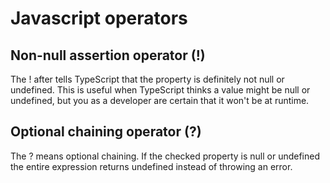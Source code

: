 # Javascript operators

## Non-null assertion operator (!)
The ! after tells TypeScript that the property is definitely not null or undefined.
This is useful when TypeScript thinks a value might be null or undefined, but you as a developer are certain that it won't be at runtime.

## Optional chaining operator (?)
The ? means optional chaining.
If the checked property is null or undefined the entire expression returns undefined instead of throwing an error.